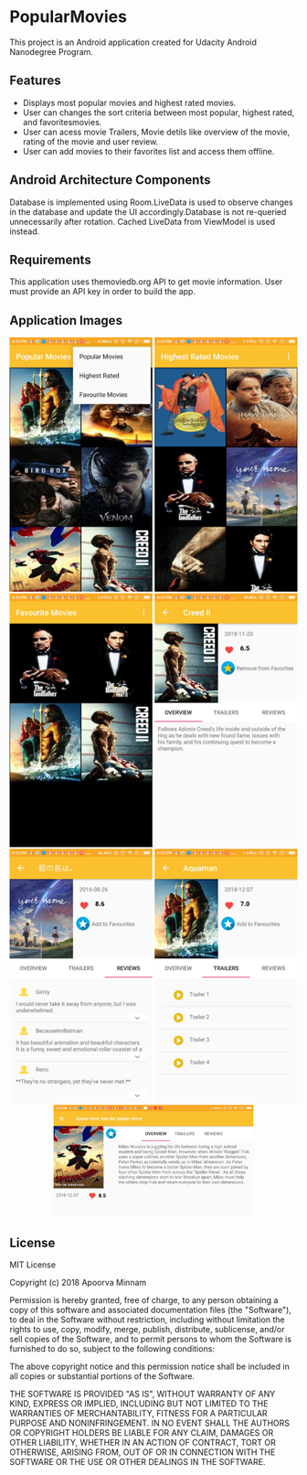# PopularMovies
This project is an Android application created for Udacity Android Nanodegree Program.

## Features
- Displays most popular movies and highest rated movies.
- User can changes the sort criteria between most popular, highest rated, and favoritesmovies.
- User can acess movie Trailers, Movie detils like overview of the movie, rating of the movie and user review.
- User can add movies to their favorites list and access them offline.

## Android Architecture Components
Database is implemented using Room.LiveData is used to observe changes in the database and update the UI accordingly.Database is not re-queried unnecessarily after rotation. Cached LiveData from ViewModel is used instead.

## Requirements
This application uses themoviedb.org API to get movie information. User must provide an API key in order to build the app.

## Application Images

<p align="center">
   <img src="https://github.com/24apoorva/PopularMovies/blob/master/menu.jpeg" width="250" title="Home page with menu">
   <img src="https://github.com/24apoorva/PopularMovies/blob/master/highly%20rated_movies.jpeg" width="250" title="highest rated movies">
   <img src="https://github.com/24apoorva/PopularMovies/blob/master/fav.jpeg" width="250" title="Fav movies">
   <img src="https://github.com/24apoorva/PopularMovies/blob/master/details_overview.jpeg" width="250" title="Movie details page_overview fragment">
   <img src="https://github.com/24apoorva/PopularMovies/blob/master/details_rating.jpeg" width="250" title="Detailspage with rating fragment">
   <img src="https://github.com/24apoorva/PopularMovies/blob/master/details_trailer.jpeg" width="250" title="Details_page with trailers fragment">
   <img src="https://github.com/24apoorva/PopularMovies/blob/master/landscapemode.jpeg" width="350" title="Details_page landscapemode">
</p>


## License

MIT License

Copyright (c) 2018 Apoorva Minnam

Permission is hereby granted, free of charge, to any person obtaining a copy
of this software and associated documentation files (the "Software"), to deal
in the Software without restriction, including without limitation the rights
to use, copy, modify, merge, publish, distribute, sublicense, and/or sell
copies of the Software, and to permit persons to whom the Software is
furnished to do so, subject to the following conditions:

The above copyright notice and this permission notice shall be included in all
copies or substantial portions of the Software.

THE SOFTWARE IS PROVIDED "AS IS", WITHOUT WARRANTY OF ANY KIND, EXPRESS OR
IMPLIED, INCLUDING BUT NOT LIMITED TO THE WARRANTIES OF MERCHANTABILITY,
FITNESS FOR A PARTICULAR PURPOSE AND NONINFRINGEMENT. IN NO EVENT SHALL THE
AUTHORS OR COPYRIGHT HOLDERS BE LIABLE FOR ANY CLAIM, DAMAGES OR OTHER
LIABILITY, WHETHER IN AN ACTION OF CONTRACT, TORT OR OTHERWISE, ARISING FROM,
OUT OF OR IN CONNECTION WITH THE SOFTWARE OR THE USE OR OTHER DEALINGS IN THE
SOFTWARE.
